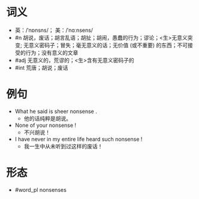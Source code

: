 # 词义
- 英：/ˈnɒnsns/； 美：/ˈnɑːnsens/
- #n 胡说，废话；胡言乱语；胡扯；胡闹，愚蠢的行为；谬论；<生>无意义突变; 无意义密码子；冒失；毫无意义的话；无价值 (或不重要) 的东西；不可接受的行为；没有意义的文章
- #adj 无意义的，荒谬的；<生>含有无意义密码子的
- #int 荒唐；胡说；废话
# 例句
- What he said is sheer nonsense .
	- 他的话纯粹是胡说。
- None of your nonsense !
	- 不兴胡说！
- I have never in my entire life heard such nonsense !
	- 我一生中从未听到过这样的废话！
# 形态
- #word_pl nonsenses

